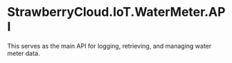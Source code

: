 # StrawberryCloud.IoT.WaterMeter.API
This serves as the main API for logging, retrieving, and managing water meter data.
